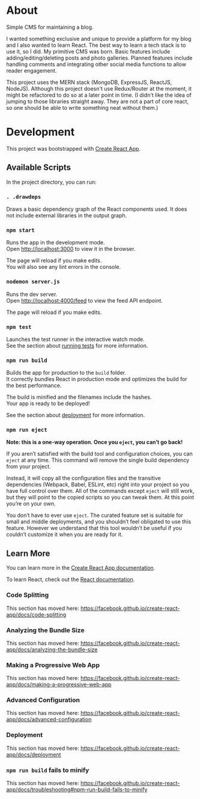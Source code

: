# About

Simple CMS for maintaining a blog.

I wanted something exclusive and unique to provide a platform for my blog and I also wanted to learn React.
The best way to learn a tech stack is to use it, so I did. My primitive CMS was born.
Basic features include adding/editing/deleting posts and photo galleries. 
Planned features include handling comments and integrating other social media functions to allow reader engagement.

This project uses the MERN stack (MongoDB, ExpressJS, ReactJS, NodeJS).
Although this project doesn't use Redux/Router at the moment, it might be refactored to do so at a later point in time.
(I didn't like the idea of jumping to those libraries straight away. 
They are not a part of core react, so one should be able to write something neat without them.)

# Development

This project was bootstrapped with [Create React App](https://github.com/facebook/create-react-app).

## Available Scripts

In the project directory, you can run:

### `. .drawdeps`

Draws a basic dependency graph of the React components used. 
It does not include external libraries in the output graph.

### `npm start`

Runs the app in the development mode.<br>
Open [http://localhost:3000](http://localhost:3000) to view it in the browser.

The page will reload if you make edits.<br>
You will also see any lint errors in the console.

### `nodemon server.js`

Runs the dev server.<br>
Open [http://localhost:4000/feed](http://localhost:4000/feed) to view the feed API endpoint.

The page will reload if you make edits.<br>

### `npm test`

Launches the test runner in the interactive watch mode.<br>
See the section about [running tests](https://facebook.github.io/create-react-app/docs/running-tests) for more information.

### `npm run build`

Builds the app for production to the `build` folder.<br>
It correctly bundles React in production mode and optimizes the build for the best performance.

The build is minified and the filenames include the hashes.<br>
Your app is ready to be deployed!

See the section about [deployment](https://facebook.github.io/create-react-app/docs/deployment) for more information.

### `npm run eject`

**Note: this is a one-way operation. Once you `eject`, you can’t go back!**

If you aren’t satisfied with the build tool and configuration choices, you can `eject` at any time. This command will remove the single build dependency from your project.

Instead, it will copy all the configuration files and the transitive dependencies (Webpack, Babel, ESLint, etc) right into your project so you have full control over them. All of the commands except `eject` will still work, but they will point to the copied scripts so you can tweak them. At this point you’re on your own.

You don’t have to ever use `eject`. The curated feature set is suitable for small and middle deployments, and you shouldn’t feel obligated to use this feature. However we understand that this tool wouldn’t be useful if you couldn’t customize it when you are ready for it.

## Learn More

You can learn more in the [Create React App documentation](https://facebook.github.io/create-react-app/docs/getting-started).

To learn React, check out the [React documentation](https://reactjs.org/).

### Code Splitting

This section has moved here: https://facebook.github.io/create-react-app/docs/code-splitting

### Analyzing the Bundle Size

This section has moved here: https://facebook.github.io/create-react-app/docs/analyzing-the-bundle-size

### Making a Progressive Web App

This section has moved here: https://facebook.github.io/create-react-app/docs/making-a-progressive-web-app

### Advanced Configuration

This section has moved here: https://facebook.github.io/create-react-app/docs/advanced-configuration

### Deployment

This section has moved here: https://facebook.github.io/create-react-app/docs/deployment

### `npm run build` fails to minify

This section has moved here: https://facebook.github.io/create-react-app/docs/troubleshooting#npm-run-build-fails-to-minify
